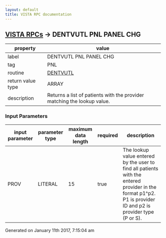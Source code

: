 ```yaml
---
layout: default
title: VISTA RPC documentation
---
```




## [VISTA RPCs](TableOfContent.md) &#8594; DENTVUTL PNL PANEL CHG 

 property | value 
--- | --- 
 label | DENTVUTL PNL PANEL CHG
 tag | PNL
 routine | [DENTVUTL](http://code.osehra.org/dox/Routine_DENTVUTL_source.html)
 return value type | ARRAY
 description | Returns a list of patients with the provider matching the lookup value.

### Input Parameters

| input parameter | parameter type | maximum data length | required | description | 
| --- | --- | --- | --- | --- | 
| PROV | LITERAL | 15 | true | The lookup value entered by the user to find all patients with the entered provider in the format p1^p2.  P1 is provider ID and p2 is provider type (P or S). | 




 Generated on January 11th 2017, 7:15:04 am